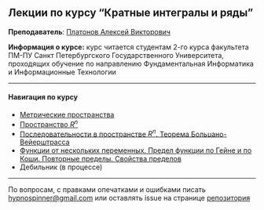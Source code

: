 ## Лекции по курсу “Кратные интегралы и ряды”

**Преподаватель**: [Платонов Алексей Викторович](http://apmath.spbu.ru/ru/staff/platonov/index.html)

**Информация о курсе:** курс читается студентам 2-го курса факультета ПМ-ПУ Санкт Петербургского Государственного Университета, проходящих обучение по направлению Фундаментальная Информатика и Информационные Технологии

----

#### Навигация по курсу

- [Метрические пространства](https://hypnospinner.github.io/calculus-pages/1)
- [Пространство $R^n$](https://hypnospinner.github.io/calculus-pages/2) 
- [Последовательности в пространстве $R^n$. Теорема Больцано-Вейерштрасса](https://hypnospinner.github.io/calculus-pages/3)
- [Функции от нескольких переменных. Предел функции по Гейне и по Коши. Повторные пределы.
  Свойства пределов](https://hypnospinner.github.io/calculus-pages/4)
- Дебильник (в процессе)

---

По вопросам, с правками опечатками и ошибками писать hypnospinner@gmail.com или оставлять issue на странице [репозитория](https://github.com/hypnospinner/calculus-pages)

